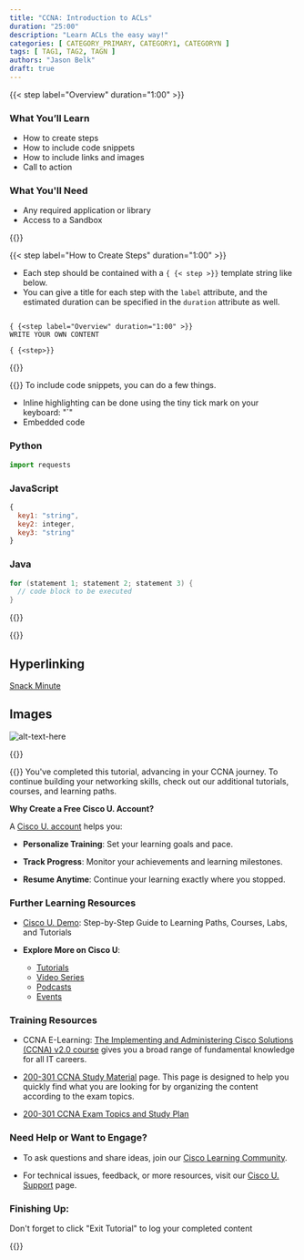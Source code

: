 ```yaml
---
title: "CCNA: Introduction to ACLs"
duration: "25:00"
description: "Learn ACLs the easy way!"
categories: [ CATEGORY_PRIMARY, CATEGORY1, CATEGORYN ]
tags: [ TAG1, TAG2, TAGN ]
authors: "Jason Belk"
draft: true
---
```



{{< step label="Overview" duration="1:00" >}}
### What You’ll Learn
- How to create steps
- How to include code snippets
- How to include links and images
- Call to action

### What You'll Need
- Any required application or library
- Access to a Sandbox

{{</step >}}

<!-- When defining steps, Make sure there is no spaces between the brackets { {< >} } -->
{{< step label="How to Create Steps" duration="1:00" >}}
- Each step should be contained with a `{ {< step >}}` template string like below.
- You can give a title for each step with the `label` attribute, and the estimated duration can be specified in the `duration` attribute as well.


```

{ {<step label="Overview" duration="1:00" >}}
WRITE YOUR OWN CONTENT

{ {<step>}}
```

{{</step >}}


{{<step label="How to include code snippets" duration="3:00" >}}
To include code snippets, you can do a few things.
- Inline highlighting can be done using the tiny tick mark on your keyboard: "`"
- Embedded code

### Python

```python
import requests
```

### JavaScript

```javascript
{
  key1: "string",
  key2: integer,
  key3: "string"
}
```

### Java

```java
for (statement 1; statement 2; statement 3) {
  // code block to be executed
}
```

{{</step >}}

{{<step label="Hyperlinking and Embedded Images" duration="1:00" >}}
## Hyperlinking

[Snack Minute](https://www.youtube.com/playlist?list=PL2k86RlAekM-Qdu_In2-8B1YT6c66MnY0)

## Images

![alt-text-here](./images/sm.png)

{{</step >}}

<!-- MANDATORY STEP: Call to Action Step is a required step and must be at the end of each codelab -->

{{<step label="Congratulations" duration="1:00" xy-guid="8bcda6b5-e164-46f7-a6cd-bf9b9a5a8d0f">}}
You've completed this tutorial, advancing in your CCNA journey. To continue building your networking skills, check out our additional tutorials, courses, and learning paths.

**Why Create a Free Cisco U. Account?**

A [Cisco U. account](http://u.cisco.com/?utm_campaign=tofu&utm_source=web-github&utm_medium=ccna-top-commands) helps you:

- **Personalize Training**: Set your learning goals and pace.

- **Track Progress**: Monitor your achievements and learning milestones.

- **Resume Anytime**: Continue your learning exactly where you stopped.

### Further Learning Resources

- [Cisco U. Demo](https://youtu.be/HcpB3--gtvw?si=RWjdqdDKPfQwH-eN): Step-by-Step Guide to Learning Paths, Courses, Labs, and Tutorials

- **Explore More on Cisco U**: 
    - [Tutorials](https://u.cisco.com/explore/tutorials?utm_campaign=tofu&utm_source=web-github&utm_medium=ccna-top-commands)
    - [Video Series](https://u.cisco.com/explore/video-series?utm_campaign=tofu&utm_source=web-github&utm_medium=ccna-top-commands)
    - [Podcasts](https://u.cisco.com/explore/podcasts?utm_campaign=tofu&utm_source=web-github&utm_medium=ccna-top-commands)
    - [Events](https://u.cisco.com/explore/events-and-webinars?utm_campaign=tofu&utm_source=web-github&utm_medium=ccna-top-commands)

### Training Resources

- CCNA E-Learning: [The Implementing and Administering Cisco Solutions (CCNA) v2.0 course](https://learningnetwork.cisco.com/s/topic/0TO3i0000008jYHGAY/ccna-certification-community) gives you a broad range of fundamental knowledge for all IT careers.

- [200-301 CCNA Study Material](https://learningnetwork.cisco.com/s/learning-plan-detail-standard?ltui__urlRecordId=a1c3i0000005hsQAAQ&ltui__urlRedirect=learning-plan-detail-standard) page. This page is designed to help you quickly find what you are looking for by organizing the content according to the exam topics.

- [200-301 CCNA Exam Topics and Study Plan](https://learningnetwork.cisco.com/s/ccna-exam-topics)

### Need Help or Want to Engage?

- To ask questions and share ideas, join our [Cisco Learning Community](https://learningnetwork.cisco.com/s/topic/0TO3i0000008jYHGAY/ccna-certification-community).

- For technical issues, feedback, or more resources, visit our [Cisco U. Support](https://learning-support.cisco.com/jira/servicedesk/customer/portal/3) page.

### Finishing Up:

Don't forget to click "Exit Tutorial" to log your completed content

{{</step>}}
